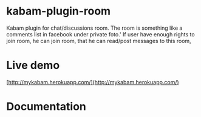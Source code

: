 kabam-plugin-room
========================

Kabam plugin for chat/discussions room.
The room is something like a comments list in facebook under private foto.'
If user have enough rights to join room, he can join room, that he can read/post messages to this room,

Live demo
========================
[http://mykabam.herokuapp.com/](http://mykabam.herokuapp.com/)


Documentation
========================